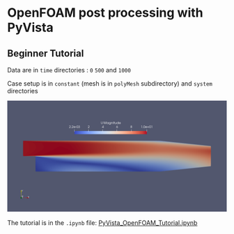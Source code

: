 # OpenFOAM post processing with PyVista 
## Beginner Tutorial 

Data are in `time` directories : `0` `500` and `1000`

Case setup is in `constant` (mesh is in `polyMesh` subdirectory) and `system` directories 


![Velocity field](U.png)

The tutorial is in the `.ipynb` file: [PyVista_OpenFOAM_Tutorial.ipynb](./PyVista_OpenFOAM_Tutorial.ipynb)

